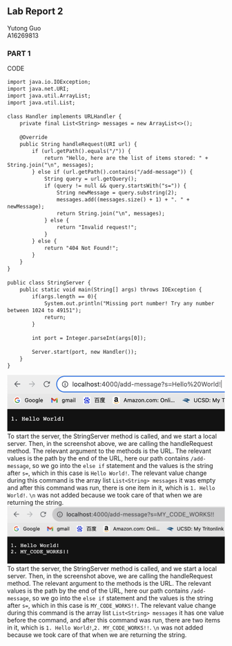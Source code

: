 ## Lab Report 2
Yutong Guo<br>
A16269813<br>
### PART 1
CODE
``` {java}
import java.io.IOException;
import java.net.URI;
import java.util.ArrayList;
import java.util.List;

class Handler implements URLHandler {
    private final List<String> messages = new ArrayList<>();

    @Override
    public String handleRequest(URI url) {
        if (url.getPath().equals("/")) {
            return "Hello, here are the list of items stored: " + String.join("\n", messages);
        } else if (url.getPath().contains("/add-message")) {
            String query = url.getQuery();
            if (query != null && query.startsWith("s=")) {
                String newMessage = query.substring(2);
                messages.add((messages.size() + 1) + ". " + newMessage);
                return String.join("\n", messages);
            } else {
                return "Invalid request!";
            }
        } else {
            return "404 Not Found!";
        }
    }
}

public class StringServer {
    public static void main(String[] args) throws IOException {
        if(args.length == 0){
            System.out.println("Missing port number! Try any number between 1024 to 49151");
            return;
        }

        int port = Integer.parseInt(args[0]);

        Server.start(port, new Handler());
    }
}
```
![Image](ADD1.png)<br>
To start the server, the StringServer method is called, and we start a local server. Then, in the screenshot above, we are calling the handleRequest method. The relevant argument to the methods is the URL. The relevant values is the path by the end of the URL, here our path contains ```/add-message```, so we go into the ```else if``` statement and the values is the string after ```s=```, which in this case is ```Hello World!```. The relevant value change during this command is the array list ```List<String> messages``` it was empty and after this command was run, there is one item in it, which is ```1. Hello World!```. ```\n``` was not added because we took care of that when we are returning the string.<br>
![Image](ADD2.png)<br>
To start the server, the StringServer method is called, and we start a local server. Then, in the screenshot above, we are calling the handleRequest method. The relevant argument to the methods is the URL. The relevant values is the path by the end of the URL, here our path contains ```/add-message```, so we go into the ```else if``` statement and the values is the string after ```s=```, which in this case is ```MY_CODE_WORKS!!```. The relevant value change during this command is the array list ```List<String> messages``` it has one value before the command, and after this command was run, there are two items in it, which is ```1. Hello World!```,```2. MY_CODE_WORKS!!```. ```\n``` was not added because we took care of that when we are returning the string.<br>
